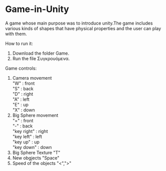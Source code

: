 # Game-in-Unity

A game whose main purpose was to introduce unity.The game includes various kinds of shapes that have physical properties and the user can play with them.

How to run it:

1) Download the folder Game.
2) Run the file Συγκρουόμενα.

Game controls:

1) Camera movement  
"W" : front  
"S" : back  
"D" : right  
"A" : left  
"E" : up  
"X" : down  
2) Big Sphere movement  
"=" : front  
"-" : back  
"key right" : right  
"key left" : left  
"key up" : up  
"key down" : down  
3) Big Sphere Texture "T"
4) New obgjects "Space"
5) Speed of the objects "<",">"
